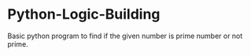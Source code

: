 # Python-Logic-Building
Basic python program to find if the given number is prime number or not prime.
